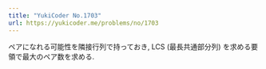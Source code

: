 ```yaml
---
title: "YukiCoder No.1703"
url: https://yukicoder.me/problems/no/1703
---
```

ペアになれる可能性を隣接行列で持っておき, LCS (最長共通部分列) を求める要領で最大のペア数を求める.
